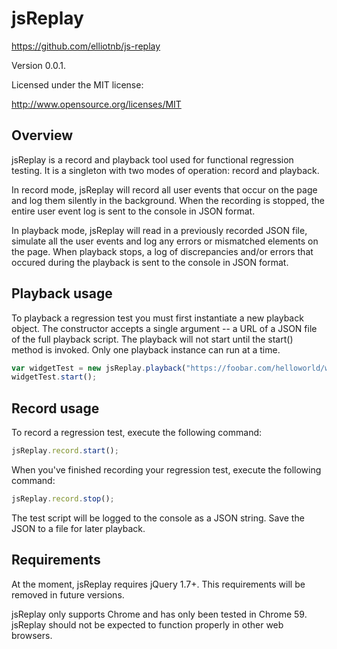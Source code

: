 # jsReplay
https://github.com/elliotnb/js-replay

Version 0.0.1.

Licensed under the MIT license:

http://www.opensource.org/licenses/MIT

## Overview 
jsReplay is a record and playback tool used for functional regression testing. It is a singleton with two modes of operation: record and playback.
	
In record mode, jsReplay will record all user events that occur on the page and log them silently in the background. When the recording is stopped, the entire user event log is sent to the console in JSON format.

In playback mode, jsReplay will read in a previously recorded JSON file, simulate all the user events and log any errors or mismatched elements on the page. When playback stops, a log of discrepancies and/or errors that occured during the playback is sent to the console in JSON format.


## Playback usage
	
To playback a regression test you must first instantiate a new playback object. The constructor accepts a single argument -- a URL of a JSON file of the full playback script. The playback will not start until the start() method is invoked. Only one playback instance can run at a time.

```javascript
var widgetTest = new jsReplay.playback("https://foobar.com/helloworld/widget-test.json");
widgetTest.start();
```

## Record usage

To record a regression test, execute the following command:	

```javascript
jsReplay.record.start();
```

When you've finished recording your regression test, execute the following command:

```javascript
jsReplay.record.stop();
```

The test script will be logged to the console as a JSON string. Save the JSON to a file for later playback.

## Requirements

At the moment, jsReplay requires jQuery 1.7+. This requirements will be removed in future versions.

jsReplay only supports Chrome and has only been tested in Chrome 59. jsReplay should not be expected to function properly in other web browsers.